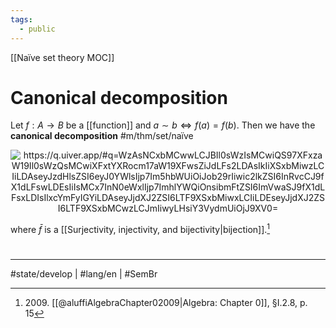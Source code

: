```yaml
---
tags:
  - public
---
```

[[Naïve set theory MOC]]
# Canonical decomposition

Let $f : A \to B$ be a [[function]] and $a \sim b \iff f(a) = f(b)$.
Then we have the **canonical decomposition** #m/thm/set/naïve 

<p align="center"><img align="center" src="https://i.upmath.me/svg/%0A%5Cusetikzlibrary%7Bcalc%7D%0A%5Cusetikzlibrary%7Bdecorations.pathmorphing%7D%0A%5Ctikzset%7Bcurve%2F.style%3D%7Bsettings%3D%7B%231%7D%2Cto%20path%3D%7B(%5Ctikztostart)%0A%20%20%20%20..%20controls%20(%24(%5Ctikztostart)!%5Cpv%7Bpos%7D!(%5Ctikztotarget)!%5Cpv%7Bheight%7D!270%3A(%5Ctikztotarget)%24)%0A%20%20%20%20and%20(%24(%5Ctikztostart)!1-%5Cpv%7Bpos%7D!(%5Ctikztotarget)!%5Cpv%7Bheight%7D!270%3A(%5Ctikztotarget)%24)%0A%20%20%20%20..%20(%5Ctikztotarget)%5Ctikztonodes%7D%7D%2C%0A%20%20%20%20settings%2F.code%3D%7B%5Ctikzset%7Bquiver%2F.cd%2C%231%7D%0A%20%20%20%20%20%20%20%20%5Cdef%5Cpv%23%231%7B%5Cpgfkeysvalueof%7B%2Ftikz%2Fquiver%2F%23%231%7D%7D%7D%2C%0A%20%20%20%20quiver%2F.cd%2Cpos%2F.initial%3D0.35%2Cheight%2F.initial%3D0%7D%0A%25%20TikZ%20arrowhead%2Ftail%20styles.%0A%5Ctikzset%7Btail%20reversed%2F.code%3D%7B%5Cpgfsetarrowsstart%7Btikzcd%20to%7D%7D%7D%0A%5Ctikzset%7B2tail%2F.code%3D%7B%5Cpgfsetarrowsstart%7BImplies%5Breversed%5D%7D%7D%7D%0A%5Ctikzset%7B2tail%20reversed%2F.code%3D%7B%5Cpgfsetarrowsstart%7BImplies%7D%7D%7D%0A%25%20TikZ%20arrow%20styles.%0A%5Ctikzset%7Bno%20body%2F.style%3D%7B%2Ftikz%2Fdash%20pattern%3Don%200%20off%201mm%7D%7D%0A%25%20https%3A%2F%2Fq.uiver.app%2F%23q%3DWzAsNCxbMCwwLCJBIl0sWzIsMCwiQS97XFxzaW19Il0sWzQsMCwiXFxtYXRocm17aW19XFwsZiJdLFs2LDAsIkIiXSxbMiwzLCIiLDAseyJzdHlsZSI6eyJ0YWlsIjp7Im5hbWUiOiJob29rIiwic2lkZSI6InRvcCJ9fX1dLFswLDEsIiIsMCx7InN0eWxlIjp7ImhlYWQiOnsibmFtZSI6ImVwaSJ9fX1dLFsxLDIsIlxcYmFyIGYiLDAseyJjdXJ2ZSI6LTF9XSxbMiwxLCIiLDEseyJjdXJ2ZSI6LTF9XSxbMCwzLCJmIiwyLHsiY3VydmUiOjJ9XV0%3D%0A%5Cbegin%7Btikzcd%7D%5Bampersand%20replacement%3D%5C%26%5D%0A%09A%20%5C%26%5C%26%20%7BA%2F%7B%5Csim%7D%7D%20%5C%26%5C%26%20%7B%5Cmathrm%7Bim%7D%5C%2Cf%7D%20%5C%26%5C%26%20B%0A%09%5Carrow%5Btwo%20heads%2C%20from%3D1-1%2C%20to%3D1-3%5D%0A%09%5Carrow%5B%22f%22'%2C%20curve%3D%7Bheight%3D12pt%7D%2C%20from%3D1-1%2C%20to%3D1-7%5D%0A%09%5Carrow%5B%22%7B%5Cbar%20f%7D%22%2C%20curve%3D%7Bheight%3D-6pt%7D%2C%20from%3D1-3%2C%20to%3D1-5%5D%0A%09%5Carrow%5Bcurve%3D%7Bheight%3D-6pt%7D%2C%20from%3D1-5%2C%20to%3D1-3%5D%0A%09%5Carrow%5Bhook%2C%20from%3D1-5%2C%20to%3D1-7%5D%0A%5Cend%7Btikzcd%7D%0A#invert" alt="https://q.uiver.app/#q=WzAsNCxbMCwwLCJBIl0sWzIsMCwiQS97XFxzaW19Il0sWzQsMCwiXFxtYXRocm17aW19XFwsZiJdLFs2LDAsIkIiXSxbMiwzLCIiLDAseyJzdHlsZSI6eyJ0YWlsIjp7Im5hbWUiOiJob29rIiwic2lkZSI6InRvcCJ9fX1dLFswLDEsIiIsMCx7InN0eWxlIjp7ImhlYWQiOnsibmFtZSI6ImVwaSJ9fX1dLFsxLDIsIlxcYmFyIGYiLDAseyJjdXJ2ZSI6LTF9XSxbMiwxLCIiLDEseyJjdXJ2ZSI6LTF9XSxbMCwzLCJmIiwyLHsiY3VydmUiOjJ9XV0=" /></p>

where $\bar f$ is a [[Surjectivity, injectivity, and bijectivity|bijection]].[^2009]

  [^2009]: 2009\. [[@aluffiAlgebraChapter02009|Algebra: Chapter 0]], §I.2.8, p. 15

#
---
#state/develop | #lang/en | #SemBr 